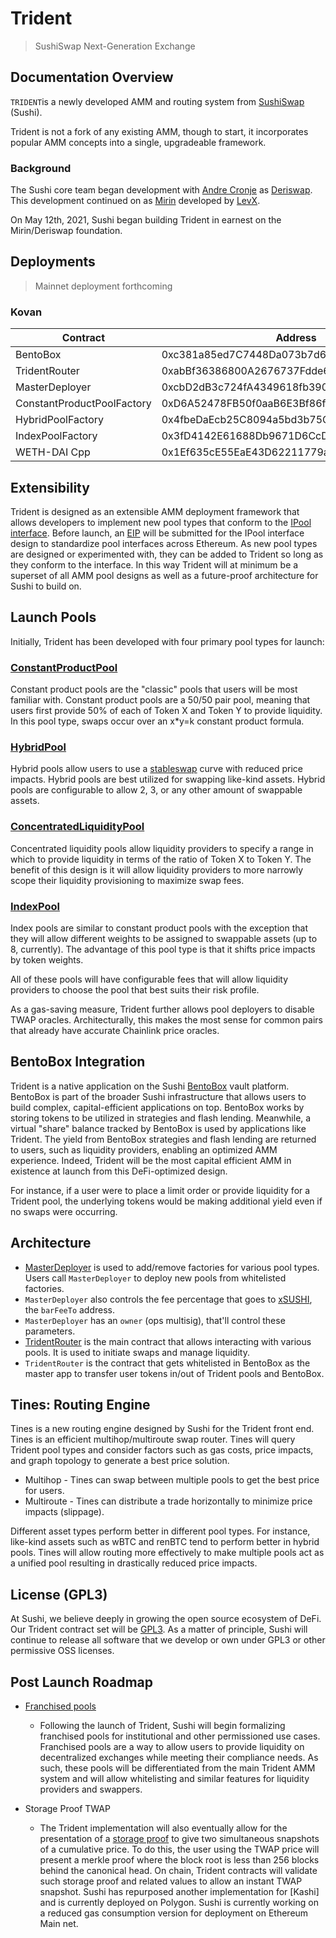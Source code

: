 # Trident

> SushiSwap Next-Generation Exchange

## Documentation Overview

`TRIDENT`is a newly developed AMM and routing system from [SushiSwap](https://sushi.com/) (Sushi).

 Trident is not a fork of any existing AMM, though to start, it incorporates popular AMM concepts into a single, upgradeable framework.

### Background

 The Sushi core team began development with [Andre Cronje](https://github.com/andrecronje) as [Deriswap](https://andrecronje.medium.com/deriswap-capital-efficient-swaps-futures-options-and-loans-ea424b24a41c). This development continued on as [Mirin](https://github.com/sushiswap/mirin) developed by [LevX](https://github.com/levx-io). 
 
 On May 12th, 2021, Sushi began building Trident in earnest on the Mirin/Deriswap foundation.

## Deployments

> Mainnet deployment forthcoming

### Kovan

| Contract                   | Address                                    |
| -------------------------- | ------------------------------------------ |
| BentoBox                   | 0xc381a85ed7C7448Da073b7d6C9d4cBf1Cbf576f0 |
| TridentRouter              | 0xabBf36386800A2676737Fdde61905BbF123284b3 |
| MasterDeployer             | 0xcbD2dB3c724fA4349618fb390f736185Db21a1A1 |
| ConstantProductPoolFactory | 0xD6A52478FB50f0aaB6E3Bf86f691c0D61DF18f38 |
| HybridPoolFactory          | 0x4fbeDaEcb25C8094a5bd3b75CD51F02EC956Ad31 |
| IndexPoolFactory           | 0x3fD4142E61688Db9671D6CcD937543517dAca916 |
| WETH-DAI Cpp               | 0x1Ef635cE55EaE43D62211779ac133860fcEb9886 |

## Extensibility

Trident is designed as an extensible AMM deployment framework that allows developers to implement new pool types that conform to the [IPool interface](./contracts/interfaces/IPool.sol). Before launch, an [EIP](https://eips.ethereum.org/) will be submitted for the IPool interface design to standardize pool interfaces across Ethereum. As new pool types are designed or experimented with, they can be added to Trident so long as they conform to the interface. In this way Trident will at minimum be a superset of all AMM pool designs as well as a future-proof architecture for Sushi to build on.

## Launch Pools

Initially, Trident has been developed with four primary pool types for launch:

### [ConstantProductPool](./contracts/pool/ConstantProductPool.sol)

Constant product pools are the "classic" pools that users will be most familiar with. Constant product pools are a 50/50 pair pool, meaning that users first provide 50% of each of Token X and Token Y to provide liquidity. In this pool type, swaps occur over an x\*y=k constant product formula.

### [HybridPool](./contracts/pool/HybridPool.sol)

Hybrid pools allow users to use a [stableswap](https://curve.fi/files/stableswap-paper.pdf) curve with reduced price impacts. Hybrid pools are best utilized for swapping like-kind assets. Hybrid pools are configurable to allow 2, 3, or any other amount of swappable assets.

### [ConcentratedLiquidityPool](./contracts/pool/concentrated/ConcentratedLiquidityPool.sol)

Concentrated liquidity pools allow liquidity providers to specify a range in which to provide liquidity in terms of the ratio of Token X to Token Y. The benefit of this design is it will allow liquidity providers to more narrowly scope their liquidity provisioning to maximize swap fees.

### [IndexPool](./contracts/pool/IndexPool.sol)

Index pools are similar to constant product pools with the exception that they will allow different weights to be assigned to swappable assets (up to 8, currently). The advantage of this pool type is that it shifts price impacts by token weights.

All of these pools will have configurable fees that will allow liquidity providers to choose the pool that best suits their risk profile.

As a gas-saving measure, Trident further allows pool deployers to disable TWAP oracles. Architecturally, this makes the most sense for common pairs that already have accurate Chainlink price oracles.

## BentoBox Integration

Trident is a native application on the Sushi [BentoBox](https://github.com/sushiswap/bentobox) vault platform. BentoBox is part of the broader Sushi infrastructure that allows users to build complex, capital-efficient applications on top. BentoBox works by storing tokens to be utilized in strategies and flash lending. Meanwhile, a virtual "share" balance tracked by BentoBox is used by applications like Trident. The yield from BentoBox strategies and flash lending are returned to users, such as liquidity providers, enabling an optimized AMM experience. Indeed, Trident will be the most capital efficient AMM in existence at launch from this DeFi-optimized design.

For instance, if a user were to place a limit order or provide liquidity for a Trident pool, the underlying tokens would be making additional yield even if no swaps were occurring.

## Architecture

* [MasterDeployer](./contracts/deployer/MasterDeployer.sol) is used to add/remove factories for various pool types. Users call `MasterDeployer` to deploy new pools from whitelisted factories.
* `MasterDeployer` also controls the fee percentage that goes to [xSUSHI](https://etherscan.io/address/0x8798249c2E607446EfB7Ad49eC89dD1865Ff4272#code), the `barFeeTo` address.
* `MasterDeployer` has an `owner` (ops multisig), that'll control these parameters.
* [TridentRouter](./contracts/TridentRouter.sol) is the main contract that allows interacting with various pools. It is used to initiate swaps and manage liquidity.
* `TridentRouter` is the contract that gets whitelisted in BentoBox as the master app to transfer user tokens in/out of Trident pools and BentoBox.

## Tines: Routing Engine

Tines is a new routing engine designed by Sushi for the Trident front end. Tines is an efficient multihop/multiroute swap router. Tines will query Trident pool types and consider factors such as gas costs, price impacts, and graph topology to generate a best price solution.

* Multihop - Tines can swap between multiple pools to get the best price for users.
* Multiroute - Tines can distribute a trade horizontally to minimize price impacts (slippage).

Different asset types perform better in different pool types. For instance, like-kind assets such as wBTC and renBTC tend to perform better in hybrid pools. Tines will allow routing more effectively to make multiple pools act as a unified pool resulting in drastically reduced price impacts.

## License (GPL3)

At Sushi, we believe deeply in growing the open source ecosystem of DeFi. Our Trident contract set will be [GPL3](https://www.gnu.org/licenses/gpl-3.0.en.html). As a matter of principle, Sushi will continue to release all software that we develop or own under GPL3 or other permissive OSS licenses.

## Post Launch Roadmap

* [Franchised pools](./contracts/pool/franchised)

  * Following the launch of Trident, Sushi will begin formalizing franchised pools for institutional and other permissioned use cases. Franchised pools are a way to allow users to provide liquidity on decentralized exchanges while meeting their compliance needs. As such, these pools will be differentiated from the main Trident AMM system and will allow whitelisting and similar features for liquidity providers and swappers.

* Storage Proof TWAP

  * The Trident implementation will also eventually allow for the presentation of a [storage proof](https://github.com/sushiswap/sushi-oracle) to give two simultaneous snapshots of a cumulative price. To do this, the user using the TWAP price will present a merkle proof where the block root is less than 256 blocks behind the canonical head. On chain, Trident contracts will validate such storage proof and related values to allow an instant TWAP snapshot. Sushi has repurposed another implementation for [Kashi] and is currently deployed on Polygon. Sushi is currently working on a reduced gas consumption version for deployment on Ethereum Main net.
